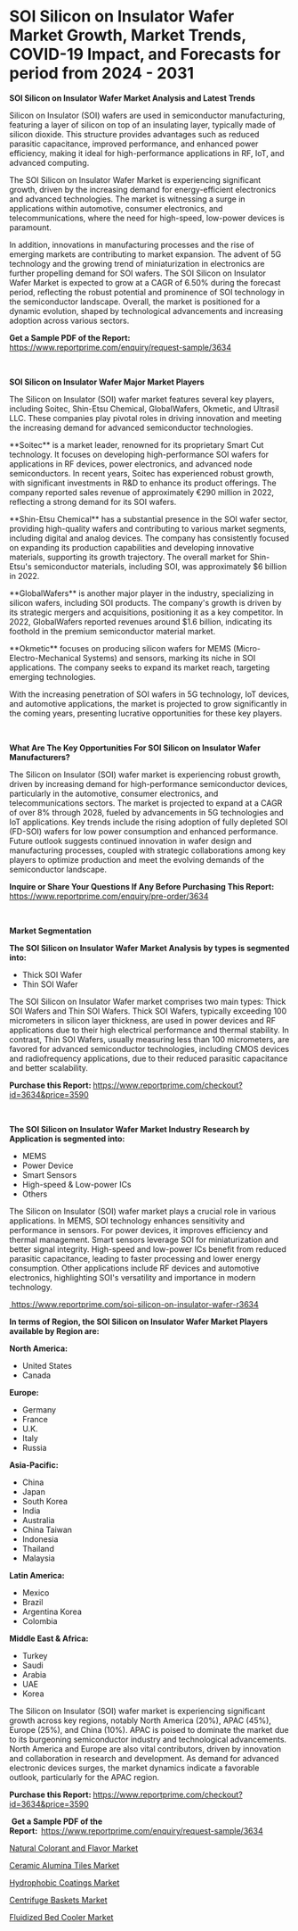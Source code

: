 <p><h1>SOI Silicon on Insulator Wafer Market Growth, Market Trends, COVID-19 Impact, and Forecasts for period from 2024 - 2031</h1></p><p><strong>SOI Silicon on Insulator Wafer Market Analysis and Latest Trends</strong></p>
<p><p>Silicon on Insulator (SOI) wafers are used in semiconductor manufacturing, featuring a layer of silicon on top of an insulating layer, typically made of silicon dioxide. This structure provides advantages such as reduced parasitic capacitance, improved performance, and enhanced power efficiency, making it ideal for high-performance applications in RF, IoT, and advanced computing.</p><p>The SOI Silicon on Insulator Wafer Market is experiencing significant growth, driven by the increasing demand for energy-efficient electronics and advanced technologies. The market is witnessing a surge in applications within automotive, consumer electronics, and telecommunications, where the need for high-speed, low-power devices is paramount. </p><p>In addition, innovations in manufacturing processes and the rise of emerging markets are contributing to market expansion. The advent of 5G technology and the growing trend of miniaturization in electronics are further propelling demand for SOI wafers. The SOI Silicon on Insulator Wafer Market is expected to grow at a CAGR of 6.50% during the forecast period, reflecting the robust potential and prominence of SOI technology in the semiconductor landscape. Overall, the market is positioned for a dynamic evolution, shaped by technological advancements and increasing adoption across various sectors.</p></p>
<p><strong>Get a Sample PDF of the Report:&nbsp;</strong> <a href="https://www.reportprime.com/enquiry/request-sample/3634">https://www.reportprime.com/enquiry/request-sample/3634</a></p>
<p>&nbsp;</p>
<p><strong>SOI Silicon on Insulator Wafer Major Market Players</strong></p>
<p><p>The Silicon on Insulator (SOI) wafer market features several key players, including Soitec, Shin-Etsu Chemical, GlobalWafers, Okmetic, and Ultrasil LLC. These companies play pivotal roles in driving innovation and meeting the increasing demand for advanced semiconductor technologies.</p><p>**Soitec** is a market leader, renowned for its proprietary Smart Cut technology. It focuses on developing high-performance SOI wafers for applications in RF devices, power electronics, and advanced node semiconductors. In recent years, Soitec has experienced robust growth, with significant investments in R&D to enhance its product offerings. The company reported sales revenue of approximately €290 million in 2022, reflecting a strong demand for its SOI wafers.</p><p>**Shin-Etsu Chemical** has a substantial presence in the SOI wafer sector, providing high-quality wafers and contributing to various market segments, including digital and analog devices. The company has consistently focused on expanding its production capabilities and developing innovative materials, supporting its growth trajectory. The overall market for Shin-Etsu's semiconductor materials, including SOI, was approximately $6 billion in 2022.</p><p>**GlobalWafers** is another major player in the industry, specializing in silicon wafers, including SOI products. The company's growth is driven by its strategic mergers and acquisitions, positioning it as a key competitor. In 2022, GlobalWafers reported revenues around $1.6 billion, indicating its foothold in the premium semiconductor material market.</p><p>**Okmetic** focuses on producing silicon wafers for MEMS (Micro-Electro-Mechanical Systems) and sensors, marking its niche in SOI applications. The company seeks to expand its market reach, targeting emerging technologies.</p><p>With the increasing penetration of SOI wafers in 5G technology, IoT devices, and automotive applications, the market is projected to grow significantly in the coming years, presenting lucrative opportunities for these key players.</p></p>
<p>&nbsp;</p>
<p><strong>What Are The Key Opportunities For SOI Silicon on Insulator Wafer Manufacturers?</strong></p>
<p><p>The Silicon on Insulator (SOI) wafer market is experiencing robust growth, driven by increasing demand for high-performance semiconductor devices, particularly in the automotive, consumer electronics, and telecommunications sectors. The market is projected to expand at a CAGR of over 8% through 2028, fueled by advancements in 5G technologies and IoT applications. Key trends include the rising adoption of fully depleted SOI (FD-SOI) wafers for low power consumption and enhanced performance. Future outlook suggests continued innovation in wafer design and manufacturing processes, coupled with strategic collaborations among key players to optimize production and meet the evolving demands of the semiconductor landscape.</p></p>
<p><strong>Inquire or Share Your Questions If Any Before Purchasing This Report:</strong> <a href="https://www.reportprime.com/enquiry/pre-order/3634">https://www.reportprime.com/enquiry/pre-order/3634</a></p>
<p>&nbsp;</p>
<p><strong>Market Segmentation</strong></p>
<p><strong>The SOI Silicon on Insulator Wafer Market Analysis by types is segmented into:</strong></p>
<p><ul><li>Thick SOI Wafer</li><li>Thin SOI Wafer</li></ul></p>
<p><p>The SOI Silicon on Insulator Wafer market comprises two main types: Thick SOI Wafers and Thin SOI Wafers. Thick SOI Wafers, typically exceeding 100 micrometers in silicon layer thickness, are used in power devices and RF applications due to their high electrical performance and thermal stability. In contrast, Thin SOI Wafers, usually measuring less than 100 micrometers, are favored for advanced semiconductor technologies, including CMOS devices and radiofrequency applications, due to their reduced parasitic capacitance and better scalability.</p></p>
<p><strong>Purchase this Report:&nbsp;</strong><a href="https://www.reportprime.com/checkout?id=3634&price=3590">https://www.reportprime.com/checkout?id=3634&price=3590</a></p>
<p>&nbsp;</p>
<p><strong>The SOI Silicon on Insulator Wafer Market Industry Research by Application is segmented into:</strong></p>
<p><ul><li>MEMS</li><li>Power Device</li><li>Smart Sensors</li><li>High-speed & Low-power ICs</li><li>Others</li></ul></p>
<p><p>The Silicon on Insulator (SOI) wafer market plays a crucial role in various applications. In MEMS, SOI technology enhances sensitivity and performance in sensors. For power devices, it improves efficiency and thermal management. Smart sensors leverage SOI for miniaturization and better signal integrity. High-speed and low-power ICs benefit from reduced parasitic capacitance, leading to faster processing and lower energy consumption. Other applications include RF devices and automotive electronics, highlighting SOI's versatility and importance in modern technology.</p></p>
<p><a href="https://www.reportprime.com/soi-silicon-on-insulator-wafer-r3634">&nbsp;https://www.reportprime.com/soi-silicon-on-insulator-wafer-r3634</a></p>
<p><strong>In terms of Region, the SOI Silicon on Insulator Wafer Market Players available by Region are:</strong></p>
<p>
    <p> <strong> North America: </strong>
        <ul>
            <li>United States</li>
            <li>Canada</li>
        </ul>
        </p> 
    <p> <strong> Europe: </strong>
        <ul>
            <li>Germany</li>
            <li>France</li>
            <li>U.K.</li>
            <li>Italy</li>
            <li>Russia</li>
        </ul>
        </p> 
    <p> <strong> Asia-Pacific: </strong>
        <ul>
            <li>China</li>
            <li>Japan</li>
            <li>South Korea</li>
            <li>India</li>
            <li>Australia</li>
            <li>China Taiwan</li>
            <li>Indonesia</li>
            <li>Thailand</li>
            <li>Malaysia</li>
        </ul>
        </p> 
    <p> <strong> Latin America: </strong>
        <ul>
            <li>Mexico</li>
            <li>Brazil</li>
            <li>Argentina Korea</li>
            <li>Colombia</li>
        </ul>
        </p> 
    <p> <strong> Middle East & Africa: </strong>
        <ul>
            <li>Turkey</li>
            <li>Saudi</li>
            <li>Arabia</li>
            <li>UAE</li>
            <li>Korea</li>
        </ul>
    </p>
    </p>
<p><p>The Silicon on Insulator (SOI) wafer market is experiencing significant growth across key regions, notably North America (20%), APAC (45%), Europe (25%), and China (10%). APAC is poised to dominate the market due to its burgeoning semiconductor industry and technological advancements. North America and Europe are also vital contributors, driven by innovation and collaboration in research and development. As demand for advanced electronic devices surges, the market dynamics indicate a favorable outlook, particularly for the APAC region.</p></p>
<p><strong>Purchase this Report: </strong><a href="https://www.reportprime.com/checkout?id=3634&price=3590">https://www.reportprime.com/checkout?id=3634&price=3590</a></p>
<p>&nbsp;<strong>Get a Sample PDF of the Report:&nbsp;&nbsp;</strong><a href="https://www.reportprime.com/enquiry/request-sample/3634">https://www.reportprime.com/enquiry/request-sample/3634</a></p>
<p><strong></strong></p>
<p><p><a href="https://issuu.com/reportprime-2/docs/natural-colorant-and-flavor-market-_dc62652ed2ef82">Natural Colorant and Flavor Market</a></p><p><a href="https://www.linkedin.com/pulse/how-regional-markets-adapting-ceramic-alumina-tiles-market-innovations-xa9zc?trackingId=o4FsWOE3TSOcH64vvP1QGQ%3D%3D">Ceramic Alumina Tiles Market</a></p><p><a href="https://issuu.com/reportprime-2/docs/hydrophobic-coatings-market-size-20_9217ca41fe24db">Hydrophobic Coatings Market</a></p><p><a href="https://www.linkedin.com/pulse/strategic-roadmap-global-centrifuge-baskets-market-insights-zssse?trackingId=MUhTGwCrTRS6XNMJdTVA6A%3D%3D">Centrifuge Baskets Market</a></p><p><a href="https://www.linkedin.com/pulse/exploring-fluidized-bed-cooler-market-dynamics-global-kax0e?trackingId=cyQrpN0LRDaPUhU6iDencA%3D%3D">Fluidized Bed Cooler Market</a></p></p>